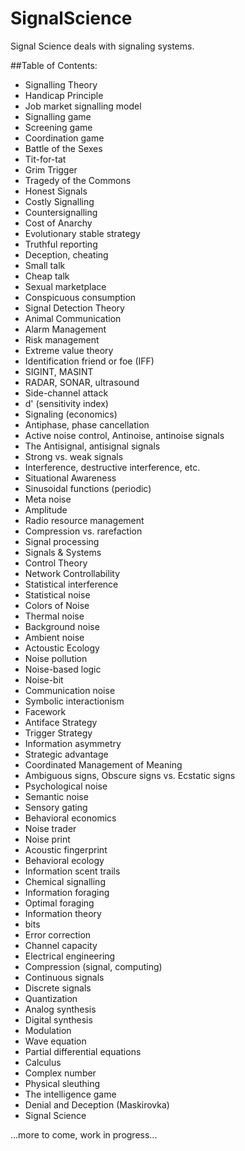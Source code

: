 SignalScience
=============

Signal Science deals with signaling systems.

##Table of Contents:
* Signalling Theory
* Handicap Principle
* Job market signalling model
* Signalling game
* Screening game
* Coordination game
* Battle of the Sexes
* Tit-for-tat
* Grim Trigger
* Tragedy of the Commons
* Honest Signals
* Costly Signalling
* Countersignalling
* Cost of Anarchy
* Evolutionary stable strategy
* Truthful reporting
* Deception, cheating
* Small talk
* Cheap talk
* Sexual marketplace
* Conspicuous consumption
* Signal Detection Theory
* Animal Communication
* Alarm Management
* Risk management
* Extreme value theory
* Identification friend or foe (IFF)
* SIGINT, MASINT
* RADAR, SONAR, ultrasound
* Side-channel attack
* d' (sensitivity index)
* Signaling (economics)
* Antiphase, phase cancellation
* Active noise control, Antinoise, antinoise signals
* The Antisignal, antisignal signals
* Strong vs. weak signals
* Interference, destructive interference, etc.
* Situational Awareness
* Sinusoidal functions (periodic)
* Meta noise
* Amplitude
* Radio resource management
* Compression vs. rarefaction
* Signal processing
* Signals & Systems
* Control Theory
* Network Controllability
* Statistical interference
* Statistical noise
* Colors of Noise
* Thermal noise
* Background noise
* Ambient noise
* Actoustic Ecology
* Noise pollution
* Noise-based logic
* Noise-bit
* Communication noise
* Symbolic interactionism
* Facework
* Antiface Strategy
* Trigger Strategy
* Information asymmetry
* Strategic advantage
* Coordinated Management of Meaning
* Ambiguous signs, Obscure signs vs. Ecstatic signs
* Psychological noise
* Semantic noise
* Sensory gating
* Behavioral economics
* Noise trader
* Noise print
* Acoustic fingerprint
* Behavioral ecology
* Information scent trails
* Chemical signalling
* Information foraging
* Optimal foraging
* Information theory
* bits
* Error correction
* Channel capacity
* Electrical engineering
* Compression (signal, computing)
* Continuous signals
* Discrete signals
* Quantization
* Analog synthesis
* Digital synthesis
* Modulation
* Wave equation
* Partial differential equations
* Calculus
* Complex number
* Physical sleuthing
* The intelligence game
* Denial and Deception (Maskirovka)
* Signal Science

...more to come, work in progress...
